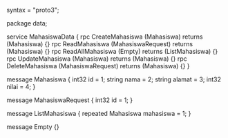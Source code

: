 syntax = "proto3";

package data;

service MahasiswaData {
    rpc CreateMahasiswa (Mahasiswa) returns (Mahasiswa) {}
    rpc ReadMahasiswa (MahasiswaRequest) returns (Mahasiswa) {}
    rpc ReadAllMahasiswa (Empty) returns (ListMahasiswa) {}
    rpc UpdateMahasiswa (Mahasiswa) returns (Mahasiswa) {}
    rpc DeleteMahasiswa (MahasiswaRequest) returns (Mahasiswa) {}
}

message Mahasiswa {
    int32 id = 1;
    string nama = 2;
    string alamat = 3;
    int32 nilai = 4;
}

message MahasiswaRequest {
    int32 id = 1;
}

message ListMahasiswa {
    repeated Mahasiswa mahasiswa = 1;
}

message Empty {}
